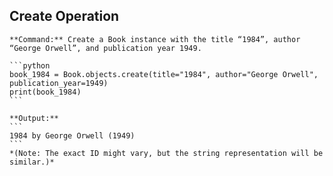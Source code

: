 ## Create Operation

    **Command:** Create a Book instance with the title “1984”, author “George Orwell”, and publication year 1949.

    ```python
    book_1984 = Book.objects.create(title="1984", author="George Orwell", publication_year=1949)
    print(book_1984)
    ```

    **Output:**
    ```
    1984 by George Orwell (1949)
    ```
    *(Note: The exact ID might vary, but the string representation will be similar.)*
